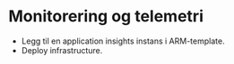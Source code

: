 # Monitorering og telemetri



- Legg til en application insights instans i ARM-template.
- Deploy infrastructure.



